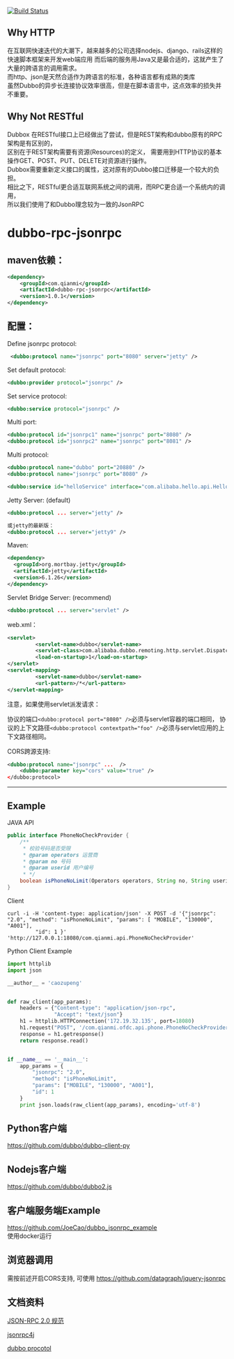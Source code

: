 [![Build Status](https://travis-ci.org/QianmiOpen/dubbo-rpc-jsonrpc.svg)](https://travis-ci.org/QianmiOpen/dubbo-rpc-jsonrpc)



## Why HTTP
在互联网快速迭代的大潮下，越来越多的公司选择nodejs、django、rails这样的快速脚本框架来开发web端应用
而后端的服务用Java又是最合适的，这就产生了大量的跨语言的调用需求。  
而http、json是天然合适作为跨语言的标准，各种语言都有成熟的类库    
虽然Dubbo的异步长连接协议效率很高，但是在脚本语言中，这点效率的损失并不重要。  


## Why Not RESTful
Dubbox 在RESTful接口上已经做出了尝试，但是REST架构和dubbo原有的RPC架构是有区别的，  
区别在于REST架构需要有资源(Resources)的定义，
需要用到HTTP协议的基本操作GET、POST、PUT、DELETE对资源进行操作。  
Dubbox需要重新定义接口的属性，这对原有的Dubbo接口迁移是一个较大的负担。  
相比之下，RESTful更合适互联网系统之间的调用，而RPC更合适一个系统内的调用，  
所以我们使用了和Dubbo理念较为一致的JsonRPC


dubbo-rpc-jsonrpc
=====================

## maven依赖：
```xml
<dependency>
    <groupId>com.qianmi</groupId>
    <artifactId>dubbo-rpc-jsonrpc</artifactId>
    <version>1.0.1</version>
</dependency>

```

## 配置：
Define jsonrpc protocol:
```xml
 <dubbo:protocol name="jsonrpc" port="8080" server="jetty" />
```

Set default protocol:
```xml
<dubbo:provider protocol="jsonrpc" />
```

Set service protocol:
```xml
<dubbo:service protocol="jsonrpc" />
```

Multi port:
```xml
<dubbo:protocol id="jsonrpc1" name="jsonrpc" port="8080" />
<dubbo:protocol id="jsonrpc2" name="jsonrpc" port="8081" />
```
Multi protocol:
```xml
<dubbo:protocol name="dubbo" port="20880" />
<dubbo:protocol name="jsonrpc" port="8080" />
```
<!-- 使用多个协议暴露服务 -->
```xml
<dubbo:service id="helloService" interface="com.alibaba.hello.api.HelloService" version="1.0.0" protocol="dubbo,jsonrpc" />
```


Jetty Server: (default)
```xml
<dubbo:protocol ... server="jetty" />

或jetty的最新版：
<dubbo:protocol ... server="jetty9" />

```
Maven:
```xml
<dependency>
  <groupId>org.mortbay.jetty</groupId>
  <artifactId>jetty</artifactId>
  <version>6.1.26</version>
</dependency>
```

Servlet Bridge Server: (recommend)
```xml
<dubbo:protocol ... server="servlet" />

```

web.xml：
```xml
<servlet>
         <servlet-name>dubbo</servlet-name>
         <servlet-class>com.alibaba.dubbo.remoting.http.servlet.DispatcherServlet</servlet-class>
         <load-on-startup>1</load-on-startup>
</servlet>
<servlet-mapping>
         <servlet-name>dubbo</servlet-name>
         <url-pattern>/*</url-pattern>
</servlet-mapping>
```
注意，如果使用servlet派发请求：

协议的端口```<dubbo:protocol port="8080" />```必须与servlet容器的端口相同，
协议的上下文路径```<dubbo:protocol contextpath="foo" />```必须与servlet应用的上下文路径相同。

CORS跨源支持:
```xml
<dubbo:protocol name="jsonrpc" ...  />
	<dubbo:parameter key="cors" value="true" />
</dubbo:protocol>
```
--------------
## Example

JAVA API
```java
public interface PhoneNoCheckProvider {
    /**
     * 校验号码是否受限
     * @param operators 运营商
     * @param no 号码
     * @param userid 用户编号
     * */
    boolean isPhoneNoLimit(Operators operators, String no, String userid);
}
```
Client
```shell
curl -i -H 'content-type: application/json' -X POST -d '{"jsonrpc": "2.0", "method": "isPhoneNoLimit", "params": [ "MOBILE", "130000", "A001"],
         "id": 1 }' 'http://127.0.0.1:18080/com.qianmi.api.PhoneNoCheckProvider'
```

Python Client Example
```python
import httplib
import json

__author__ = 'caozupeng'


def raw_client(app_params):
    headers = {"Content-type": "application/json-rpc",
               "Accept": "text/json"}
    h1 = httplib.HTTPConnection('172.19.32.135', port=18080)
    h1.request("POST", '/com.qianmi.ofdc.api.phone.PhoneNoCheckProvider', json.dumps(app_params), headers)
    response = h1.getresponse()
    return response.read()


if __name__ == '__main__':
    app_params = {
        "jsonrpc": "2.0",
        "method": "isPhoneNoLimit",
        "params": ["MOBILE", "130000", "A001"],
        "id": 1
    }
    print json.loads(raw_client(app_params), encoding='utf-8')
```

## Python客户端
https://github.com/dubbo/dubbo-client-py

## Nodejs客户端
https://github.com/dubbo/dubbo2.js

## 客户端服务端Example  
https://github.com/JoeCao/dubbo_jsonrpc_example  
使用docker运行

## 浏览器调用
需按前述开启CORS支持, 可使用 https://github.com/datagraph/jquery-jsonrpc

## 文档资料

[JSON-RPC 2.0 规范](http://www.jsonrpc.org/specification) 

[jsonrpc4j](https://github.com/briandilley/jsonrpc4j) 

[dubbo procotol](http://www.dubbo.io/Protocol+Reference-zh.htm) 
